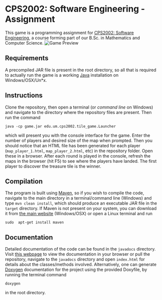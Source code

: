 # CPS2002: Software Engineering - Assignment
This game is a programming assignment for [CPS2002: Software Engineering](https://www.um.edu.mt/courses/studyunit/CPS2002), a course forming part of our B.Sc. in Mathematics and Computer Science.
![Game Preview](https://i.imgur.com/8VwMS9v.png) 

## Requirements
A precompiled JAR file is present in the root directory, so all that is required to actually run the game is a working [Java](https://java.com/en/download/) installation on Windows/OSX/Un*x. 
 
## Instructions
Clone the repository, then open a terminal (or _command line_ on Windows) and navigate to the directory where the repository files are present. Then run the command 

    java -cp game.jar edu.um.cps2002.tile_game.Launcher 

which will present you with the console interface for the game. Enter the number of players and desired size of the map when prompted. Then you should notice that an HTML file has been generated for each player (`map_player_1.html`, `map_player_2.html`, etc) in the repository folder. Open these in a browser. After each round is played in the console, refresh the maps in the browser (hit F5) to see where the players have landed. The first player to discover the treasure tile is the winner.

## Compilation
The program is built using [Maven](https://maven.apache.org/), so if you wish to compile the code, navigate to the main directory in a terminal/command line (Windows) and type `mvn clean install`, which should produce an executable JAR file in the `target` directory. If Maven is not present on your system, you can download it from [the main website](https://maven.apache.org/) (Windows/OSX) or open a Linux terminal and run

    sudo  apt-get install maven

## Documentation 
Detailed documentation of the code can be found in the `javadocs` directory. Visit [this webpage](https://cdn.rawgit.com/stefaniatadama/cps2002-assignment/fdc3820c/javadocs/index.html) to view the documentation in your browser or pull the repository, navigate to the `javadocs` directory and open `index.html` for details about the classes/methods involved. Alternatively, one can generate [Doxygen](http://www.stack.nl/~dimitri/doxygen/) documentation for the project using the provided Doxyfile, by running the terminal command
    
    doxygen

in the root directory.
